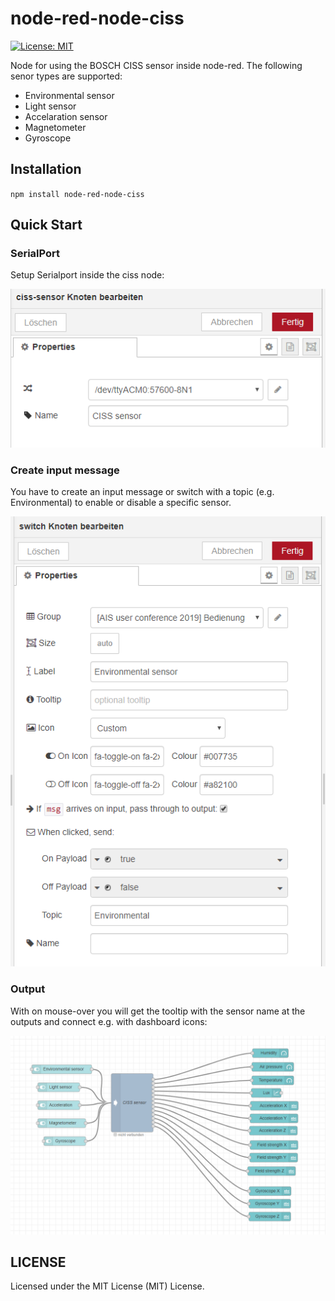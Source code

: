 # node-red-node-ciss
[![License: MIT](https://img.shields.io/badge/License-MIT-yellow.svg)](https://opensource.org/licenses/MIT)

Node for using the BOSCH CISS sensor inside node-red. The following senor types are supported:
- Environmental sensor
- Light sensor
- Accelaration sensor
- Magnetometer
- Gyroscope 

## Installation

`npm install node-red-node-ciss`

## Quick Start

### SerialPort 

Setup Serialport inside the ciss node:

![config](images/config.PNG?raw=true)

### Create input message
You have to create an input message or switch with a topic (e.g. Environmental) to enable or disable a specific sensor.

![topic](images/topic.PNG?raw=true)


### Output

With on mouse-over you will get the tooltip with the sensor name at the outputs and connect e.g. with dashboard icons:

![sensor](images/sensor.PNG?raw=true)


## LICENSE

Licensed under the MIT License (MIT) License.

